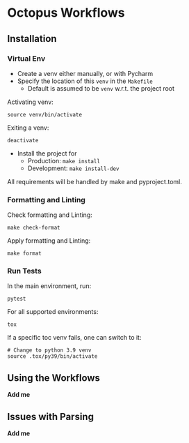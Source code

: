 # Octopus Workflows

## Installation

### Virtual Env

* Create a venv either manually, or with Pycharm
* Specify the location of this `venv` in the `Makefile`
  * Default is assumed to be `venv` w.r.t. the project root 

Activating venv:
```shell
source venv/bin/activate
```

Exiting a venv:
```shell
deactivate
```

* Install the project for 
  * Production: `make install`
  * Development: `make install-dev`

All requirements will be handled by make and pyproject.toml.

### Formatting and Linting

Check formatting and Linting:

```shell
make check-format
```

Apply formatting and Linting:

```shell
make format
```

### Run Tests

In the main environment, run:

```shell
pytest
```

For all supported environments:

```shell
tox
```

If a specific toc venv fails, one can switch to it:

```shell
# Change to python 3.9 venv
source .tox/py39/bin/activate
```

## Using the Workflows

**Add me**

## Issues with Parsing

**Add me**

